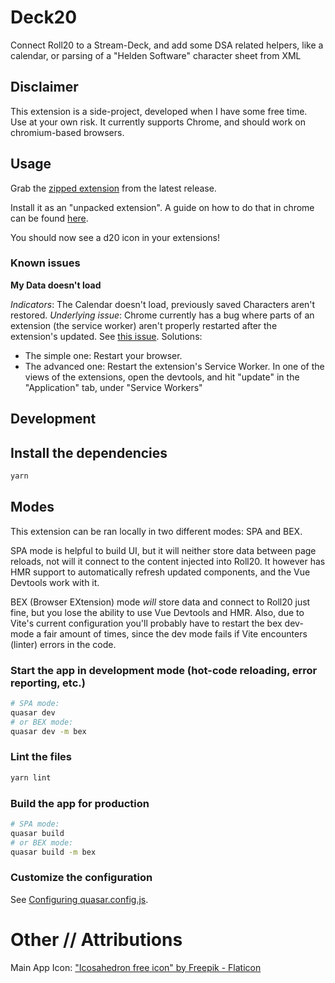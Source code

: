 # Deck20

Connect Roll20 to a Stream-Deck, and add some DSA related helpers, like a calendar, or parsing of a "Helden Software" character sheet from XML

## Disclaimer

This extension is a side-project, developed when I have some free time. Use at your own risk. It currently supports Chrome, and should work on chromium-based browsers.

## Usage

Grab the [zipped extension](https://github.com/Sirs0ri/deck20/releases/latest/download/Packaged.deck20.zip) from the latest release.

Install it as an "unpacked extension". A guide on how to do that in chrome can be found [here](https://developer.chrome.com/docs/extensions/mv3/getstarted/development-basics/#load-unpacked).

You should now see a d20 icon in your extensions!

### Known issues

**My Data doesn't load**

*Indicators*: The Calendar doesn't load, previously saved Characters aren't restored.
*Underlying issue*: Chrome currently has a bug where parts of an extension (the service worker) aren't properly restarted after the extension's updated. See [this issue](https://bugs.chromium.org/p/chromium/issues/detail?id=1271154#c52).
Solutions:
  * The simple one: Restart your browser.
  * The advanced one: Restart the extension's Service Worker. In one of the views of the extensions, open the devtools, and hit "update" in the "Application" tab, under "Service Workers"

## Development

## Install the dependencies
```bash
yarn
```

## Modes
This extension can be ran locally in two different modes: SPA and BEX. 

SPA mode is helpful to build UI, but it will neither store data between page reloads, not will it connect to the content injected into Roll20. It however has HMR support to automatically refresh updated components, and the Vue Devtools work with it.

BEX (Browser EXtension) mode *will* store data and connect to Roll20 just fine, but you lose the ability to use Vue Devtools and HMR. Also, due to Vite's current configuration you'll probably have to restart the bex dev-mode a fair amount of times, since the dev mode fails if Vite encounters (linter) errors in the code.
### Start the app in development mode (hot-code reloading, error reporting, etc.)
```bash
# SPA mode:
quasar dev
# or BEX mode:
quasar dev -m bex
```


### Lint the files
```bash
yarn lint
```



### Build the app for production
```bash
# SPA mode:
quasar build
# or BEX mode:
quasar build -m bex
```

### Customize the configuration
See [Configuring quasar.config.js](https://v2.quasar.dev/quasar-cli-vite/quasar-config-js).

# Other // Attributions

Main App Icon: ["Icosahedron free icon" by Freepik - Flaticon](https://www.flaticon.com/free-icon/icosahedron_6181197)
